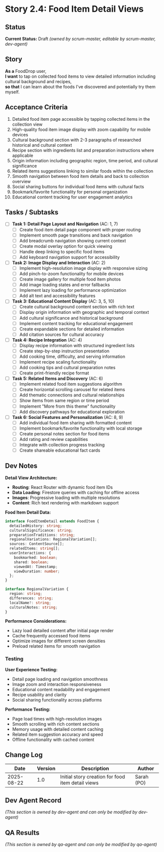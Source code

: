 # Story 2.4: Food Item Detail Views

## Status
**Current Status:** Draft _(owned by scrum-master, editable by scrum-master, dev-agent)_

## Story

**As a** FoodDrop user,  
**I want** to tap on collected food items to view detailed information including cultural background and recipes,  
**so that** I can learn about the foods I've discovered and potentially try them myself.

## Acceptance Criteria

1. Detailed food item page accessible by tapping collected items in the collection view
2. High-quality food item image display with zoom capability for mobile devices
3. Cultural background section with 2-3 paragraphs of researched historical and cultural context
4. Recipe section with ingredients list and preparation instructions where applicable
5. Origin information including geographic region, time period, and cultural significance
6. Related items suggestions linking to similar foods within the collection
7. Smooth navigation between food item details and back to collection overview
8. Social sharing buttons for individual food items with cultural facts
9. Bookmark/favorite functionality for personal organization
10. Educational content tracking for user engagement analytics

## Tasks / Subtasks

- [ ] **Task 1: Detail Page Layout and Navigation** (AC: 1, 7)
  - [ ] Create food item detail page component with proper routing
  - [ ] Implement smooth page transitions and back navigation
  - [ ] Add breadcrumb navigation showing current context
  - [ ] Create modal overlay option for quick viewing
  - [ ] Handle deep linking to specific food items
  - [ ] Add keyboard navigation support for accessibility

- [ ] **Task 2: Image Display and Interaction** (AC: 2)
  - [ ] Implement high-resolution image display with responsive sizing
  - [ ] Add pinch-to-zoom functionality for mobile devices
  - [ ] Create image gallery for multiple food item photos
  - [ ] Add image loading states and error fallbacks
  - [ ] Implement lazy loading for performance optimization
  - [ ] Add alt text and accessibility features

- [ ] **Task 3: Educational Content Display** (AC: 3, 5, 10)
  - [ ] Create cultural background content section with rich text
  - [ ] Display origin information with geographic and temporal context
  - [ ] Add cultural significance and historical background
  - [ ] Implement content tracking for educational engagement
  - [ ] Create expandable sections for detailed information
  - [ ] Add citation sources for cultural accuracy

- [ ] **Task 4: Recipe Integration** (AC: 4)
  - [ ] Display recipe information with structured ingredient lists
  - [ ] Create step-by-step instruction presentation
  - [ ] Add cooking time, difficulty, and serving information
  - [ ] Implement recipe scaling functionality
  - [ ] Add cooking tips and cultural preparation notes
  - [ ] Create print-friendly recipe format

- [ ] **Task 5: Related Items and Discovery** (AC: 6)
  - [ ] Implement related food item suggestions algorithm
  - [ ] Create horizontal scrolling carousel for related items
  - [ ] Add thematic connections and cultural relationships
  - [ ] Show items from same region or time period
  - [ ] Implement "More from this theme" functionality
  - [ ] Add discovery pathways for educational exploration

- [ ] **Task 6: Social Features and Personalization** (AC: 8, 9)
  - [ ] Add individual food item sharing with formatted content
  - [ ] Implement bookmark/favorite functionality with local storage
  - [ ] Create personal notes section for food items
  - [ ] Add rating and review capabilities
  - [ ] Integrate with collection progress tracking
  - [ ] Create shareable educational fact cards

## Dev Notes

**Detail View Architecture:**
- **Routing**: React Router with dynamic food item IDs
- **Data Loading**: Firestore queries with caching for offline access
- **Images**: Progressive loading with multiple resolutions
- **Content**: Rich text rendering with markdown support

**Food Item Detail Data:**
```typescript
interface FoodItemDetail extends FoodItem {
  detailedHistory: string;
  culturalSignificance: string;
  preparationTraditions: string;
  regionalVariations: RegionalVariation[];
  sources: ContentSource[];
  relatedItems: string[];
  userInteractions: {
    bookmarked: boolean;
    shared: boolean;
    viewedAt: Timestamp;
    viewDuration: number;
  };
}

interface RegionalVariation {
  region: string;
  differences: string;
  localName?: string;
  culturalNotes: string;
}
```

**Performance Considerations:**
- Lazy load detailed content after initial page render
- Cache frequently accessed food items
- Optimize images for different screen densities
- Preload related items for smooth navigation

### Testing

**User Experience Testing:**
- Detail page loading and navigation smoothness
- Image zoom and interaction responsiveness
- Educational content readability and engagement
- Recipe usability and clarity
- Social sharing functionality across platforms

**Performance Testing:**
- Page load times with high-resolution images
- Smooth scrolling with rich content sections
- Memory usage with detailed content caching
- Related item suggestion accuracy and speed
- Offline functionality with cached content

## Change Log

| Date | Version | Description | Author |
|------|---------|-------------|---------|
| 2025-08-22 | 1.0 | Initial story creation for food item detail views | Sarah (PO) |

## Dev Agent Record
_(This section is owned by dev-agent and can only be modified by dev-agent)_

## QA Results
_(This section is owned by qa-agent and can only be modified by qa-agent)_
